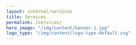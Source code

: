 ```yaml
---
layout: internal/services
title: Services
permalink: /services/
hero_image: "/img/content/banner-1.jpg"
logo_type: "/img/content/logo-type-default.svg"
---
```


<!--- This child document initializes the page in Jekyll. -->